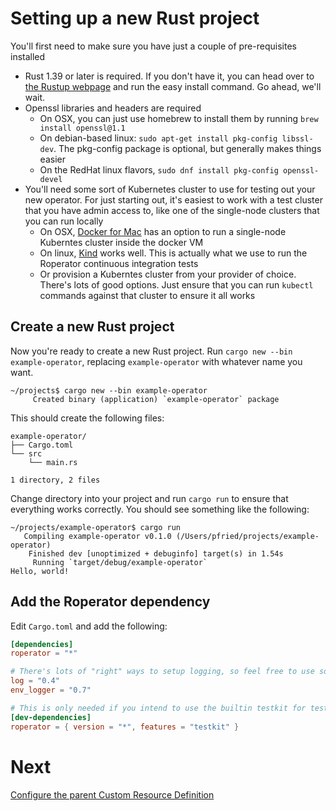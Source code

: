 # Setting up a new Rust project

You'll first need to make sure you have just a couple of pre-requisites installed

- Rust 1.39 or later is required. If you don't have it, you can head over to [the Rustup webpage](https://rustup.rs) and run the easy install command. Go ahead, we'll wait.
- Openssl libraries and headers are required
    - On OSX, you can just use homebrew to install them by running `brew install openssl@1.1`
    - On debian-based linux: `sudo apt-get install pkg-config libssl-dev`. The pkg-config package is optional, but generally makes things easier
    - On the RedHat linux flavors, `sudo dnf install pkg-config openssl-devel`
- You'll need some sort of Kubernetes cluster to use for testing out your new operator. For just starting out, it's easiest to work with a test cluster that you have admin access to, like one of the single-node clusters that you can run locally
    - On OSX, [Docker for Mac](https://docs.docker.com/docker-for-mac/install/) has an option to run a single-node Kuberntes cluster inside the docker VM
    - On linux, [Kind](https://kind.sigs.k8s.io/) works well. This is actually what we use to run the Roperator continuous integration tests
    - Or provision a Kuberntes cluster from your provider of choice. There's lots of good options. Just ensure that you can run `kubectl` commands against that cluster to ensure it all works

## Create a new Rust project

Now you're ready to create a new Rust project. Run `cargo new --bin example-operator`, replacing `example-operator` with whatever name you want.

```
~/projects$ cargo new --bin example-operator
     Created binary (application) `example-operator` package
```

This should create the following files:

```
example-operator/
├── Cargo.toml
└── src
    └── main.rs

1 directory, 2 files
```

Change directory into your project and run `cargo run` to ensure that everything works correctly. You should see something like the following:

```
~/projects/example-operator$ cargo run
   Compiling example-operator v0.1.0 (/Users/pfried/projects/example-operator)
    Finished dev [unoptimized + debuginfo] target(s) in 1.54s
     Running `target/debug/example-operator`
Hello, world!
```

## Add the Roperator dependency

Edit `Cargo.toml` and add the following:

```toml
[dependencies]
roperator = "*"

# There's lots of "right" ways to setup logging, so feel free to use something else. For this example, we'll use the `env_logger` crate
log = "0.4"
env_logger = "0.7"

# This is only needed if you intend to use the builtin testkit for testing your operator, which is probably a good idea
[dev-dependencies]
roperator = { version = "*", features = "testkit" }
```

# Next

[Configure the parent Custom Resource Definition](parent.md)
